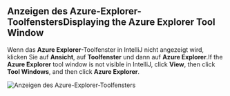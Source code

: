 ## <a name="displaying-the-azure-explorer-tool-window"></a><span data-ttu-id="6c2b1-101">Anzeigen des Azure-Explorer-Toolfensters</span><span class="sxs-lookup"><span data-stu-id="6c2b1-101">Displaying the Azure Explorer Tool Window</span></span>

<span data-ttu-id="6c2b1-102">Wenn das **Azure Explorer**-Toolfenster in IntelliJ nicht angezeigt wird, klicken Sie auf **Ansicht**, auf **Toolfenster** und dann auf **Azure Explorer**.</span><span class="sxs-lookup"><span data-stu-id="6c2b1-102">If the **Azure Explorer** tool window is not visible in IntelliJ, click **View**, then click **Tool Windows**, and then click **Azure Explorer**.</span></span>

![Anzeigen des Azure-Explorer-Toolfensters](../media/azure-toolkit-for-intellij-show-azure-explorer/show-az-exp-01.png)

